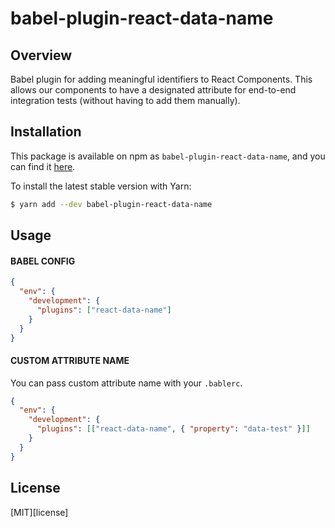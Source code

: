 # babel-plugin-react-data-name

## Overview

Babel plugin for adding meaningful identifiers to React Components. 
This allows our components to have a designated attribute for end-to-end integration tests (without having to add them manually).

## Installation

This package is available on npm as `babel-plugin-react-data-name`, and you can find it
[here](https://www.npmjs.com/package/babel-plugin-react-data-name).

To install the latest stable version with Yarn:

```sh
$ yarn add --dev babel-plugin-react-data-name
```

## Usage

#### BABEL CONFIG

```json
{
  "env": {
    "development": {
      "plugins": ["react-data-name"]
    }
  }
}
```

#### CUSTOM ATTRIBUTE NAME

You can pass custom attribute name with your `.bablerc`.

```json
{
  "env": {
    "development": {
      "plugins": [["react-data-name", { "property": "data-test" }]]
    }
  }
}
```
## License

[MIT][license]
